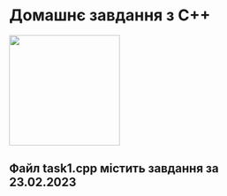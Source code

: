 # Домашнє завдання з С++

<img src="https://upload.wikimedia.org/wikipedia/commons/thumb/1/18/ISO_C%2B%2B_Logo.svg/1822px-ISO_C%2B%2B_Logo.svg.png" 
height=200 />

## Файл task1.cpp містить завдання за 23.02.2023


